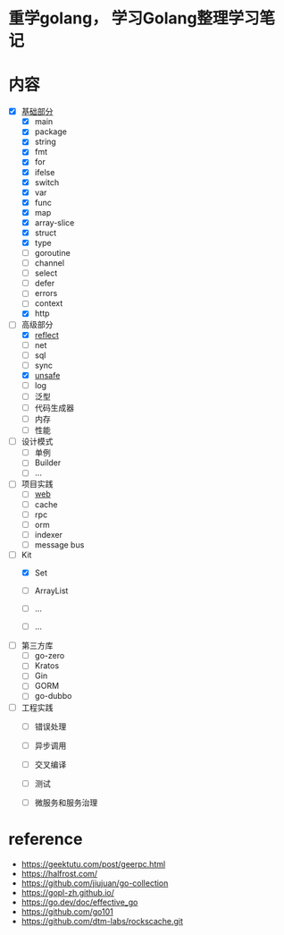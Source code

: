 # 重学golang， 学习Golang整理学习笔记

# 内容
- [x] [基础部分](./doc/basic.md)
    - [x] main
    - [x] package
    - [x] string
    - [x] fmt
    - [x] for 
    - [x] ifelse
    - [x] switch
    - [x] var
    - [x] func
    - [x] map
    - [x] array-slice
    - [x] struct
    - [x] type
    - [ ] goroutine
    - [ ] channel
    - [ ] select
    - [ ] defer
    - [ ] errors
    - [ ] context
    - [x] http
- [ ] 高级部分
    - [x] [reflect](./doc/reflection.md)
    - [ ] net
    - [ ] sql
    - [ ] sync
    - [x] [unsafe](./doc/unsafe.md)
    - [ ] log
    - [ ] 泛型
    - [ ] 代码生成器
    - [ ] 内存
    - [ ] 性能

- [ ] 设计模式
    - [ ] 单例
    - [ ] Builder
    - [ ] ...

- [ ] 项目实践
    - [ ] [web](./doc/web.md)
    - [ ] cache
    - [ ] rpc
    - [ ] orm
    - [ ] indexer
    - [ ] message bus

- [ ] Kit
    - [x] Set
    - [ ] ArrayList
    - [ ] ...
    - [ ] ...


- [ ] 第三方库
    - [ ] go-zero
    - [ ] Kratos
    - [ ] Gin
    - [ ] GORM
    - [ ] go-dubbo
    
- [ ] 工程实践
    - [ ] 错误处理
    - [ ] 异步调用
    - [ ] 交叉编译
    - [ ] 测试
    - [ ] 微服务和服务治理



# reference
* https://geektutu.com/post/geerpc.html
* https://halfrost.com/
* https://github.com/jiujuan/go-collection
* https://gopl-zh.github.io/
* https://go.dev/doc/effective_go
* https://github.com/go101
* https://github.com/dtm-labs/rockscache.git
